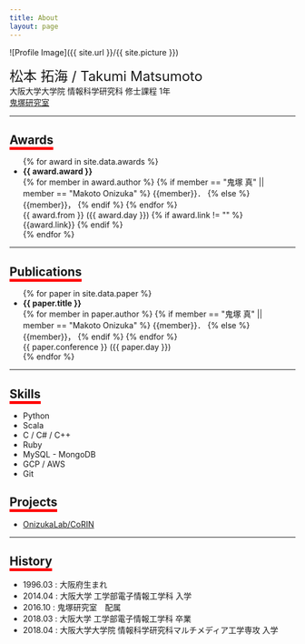 ```yaml
---
title: About
layout: page
---
```

![Profile Image]({{ site.url }}/{{ site.picture }})

<font size="5">松本 拓海 / Takumi Matsumoto</font>
<br>
大阪大学大学院 情報科学研究科 修士課程 1年 <br>
<a href="http://www-bigdata.ist.osaka-u.ac.jp/ja/home/">鬼塚研究室</a>
<br>

---

## <span style="border-bottom: solid 5px red">Awards</span>
<ul>
{% for award in site.data.awards %}
  <li>
      <strong> {{ award.award }} </strong> <br>
	  {% for member in award.author %}
        {% if member == "鬼塚 真" || member == "Makoto Onizuka" %}
            {{member}}．
      {% else %}
            {{member}}，
        {% endif %}
	  {% endfor %} <br>
	  {{ award.from }} ({{ award.day }})
    {% if award.link != "" %}
      {{award.link}}
    {% endif %}
  </li>
{% endfor %}
</ul>

---

## <span style="border-bottom: solid 5px red">Publications</span>

<ul>
{% for paper in site.data.paper %}
  <li>
      <strong> {{ paper.title }} </strong> <br>
	  {% for member in paper.author %}
	  		{% if member == "鬼塚 真" || member == "Makoto Onizuka" %}
            {{member}}．
        {% else %}
            {{member}}，
        {% endif %}
	  {% endfor %} <br>
	  {{ paper.conference }} ({{ paper.day }})
  </li>
{% endfor %}
</ul>

---

## <span style="border-bottom: solid 5px red">Skills</span>
<ul class="skill-list">
	<li>Python</li>
	<li>Scala</li>
	<li>C / C# / C++</li>
  <li>Ruby</li>
	<li>MySQL - MongoDB</li>
  <li>GCP / AWS</li>
	<li>Git</li>
</ul>

## <span style="border-bottom: solid 5px red">Projects</span>
<ul>
	<li><a href="https://github.com/OnizukaLab/CoRIN">OnizukaLab/CoRIN</a></li>
</ul>

---

## <span style="border-bottom: solid 5px red">History</span>
- 1996.03 : 大阪府生まれ
- 2014.04 : 大阪大学 工学部電子情報工学科 入学
- 2016.10 : 鬼塚研究室　配属
- 2018.03 : 大阪大学 工学部電子情報工学科 卒業
- 2018.04 : 大阪大学大学院 情報科学研究科マルチメディア工学専攻 入学
